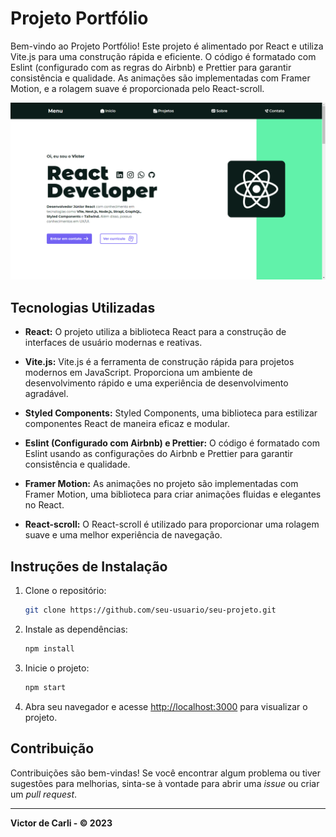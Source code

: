 # Projeto Portfólio

Bem-vindo ao Projeto Portfólio! Este projeto é alimentado por React e utiliza Vite.js para uma construção rápida e eficiente. O código é formatado com Eslint (configurado com as regras do Airbnb) e Prettier para garantir consistência e qualidade. As animações são implementadas com Framer Motion, e a rolagem suave é proporcionada pelo React-scroll.

<img src="/portfolio.png/"/>

## Tecnologias Utilizadas

- **React:** O projeto utiliza a biblioteca React para a construção de interfaces de usuário modernas e reativas.

- **Vite.js:** Vite.js é a ferramenta de construção rápida para projetos modernos em JavaScript. Proporciona um ambiente de desenvolvimento rápido e uma experiência de desenvolvimento agradável.

- **Styled Components:** Styled Components, uma biblioteca para estilizar componentes React de maneira eficaz e modular.

- **Eslint (Configurado com Airbnb) e Prettier:** O código é formatado com Eslint usando as configurações do Airbnb e Prettier para garantir consistência e qualidade.

- **Framer Motion:** As animações no projeto são implementadas com Framer Motion, uma biblioteca para criar animações fluidas e elegantes no React.

- **React-scroll:** O React-scroll é utilizado para proporcionar uma rolagem suave e uma melhor experiência de navegação.

## Instruções de Instalação

1. Clone o repositório:

    ```bash
    git clone https://github.com/seu-usuario/seu-projeto.git
    ```

2. Instale as dependências:

    ```bash
    npm install
    ```

3. Inicie o projeto:

    ```bash
    npm start
    ```

4. Abra seu navegador e acesse [http://localhost:3000](http://localhost:3000) para visualizar o projeto.

## Contribuição

Contribuições são bem-vindas! Se você encontrar algum problema ou tiver sugestões para melhorias, sinta-se à vontade para abrir uma *issue* ou criar um *pull request*.

---

**Victor de Carli - © 2023**
